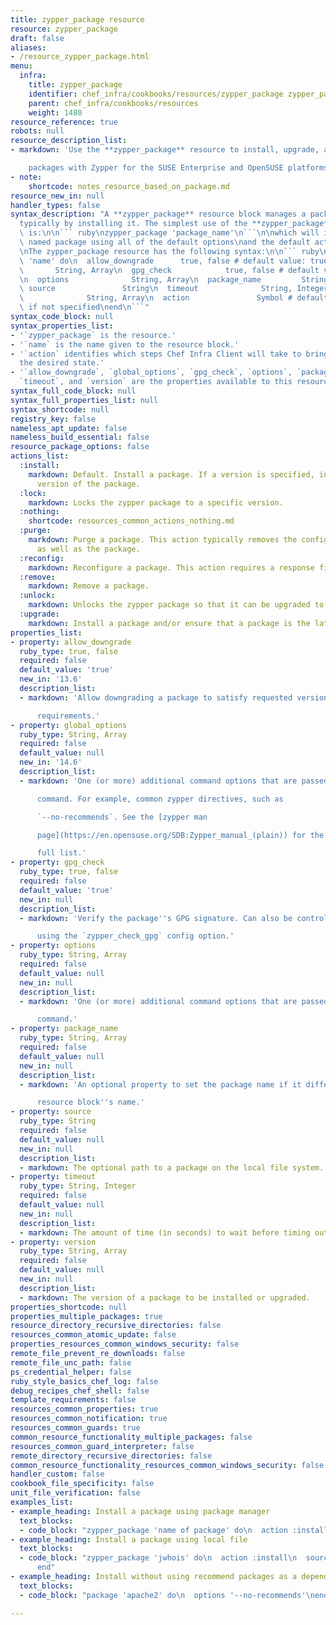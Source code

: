 ```yaml
---
title: zypper_package resource
resource: zypper_package
draft: false
aliases:
- /resource_zypper_package.html
menu:
  infra:
    title: zypper_package
    identifier: chef_infra/cookbooks/resources/zypper_package zypper_package
    parent: chef_infra/cookbooks/resources
    weight: 1480
resource_reference: true
robots: null
resource_description_list:
- markdown: 'Use the **zypper_package** resource to install, upgrade, and remove

    packages with Zypper for the SUSE Enterprise and OpenSUSE platforms.'
- note:
    shortcode: notes_resource_based_on_package.md
resource_new_in: null
handler_types: false
syntax_description: "A **zypper_package** resource block manages a package on a node,\n\
  typically by installing it. The simplest use of the **zypper_package**\nresource\
  \ is:\n\n``` ruby\nzypper_package 'package_name'\n```\n\nwhich will install the\
  \ named package using all of the default options\nand the default action (`:install`).\n\
  \nThe zypper_package resource has the following syntax:\n\n``` ruby\nzypper_package\
  \ 'name' do\n  allow_downgrade      true, false # default value: true\n  global_options\
  \       String, Array\n  gpg_check            true, false # default value: \"true\"\
  \n  options              String, Array\n  package_name         String, Array\n \
  \ source               String\n  timeout              String, Integer\n  version\
  \              String, Array\n  action               Symbol # defaults to :install\
  \ if not specified\nend\n```"
syntax_code_block: null
syntax_properties_list:
- '`zypper_package` is the resource.'
- '`name` is the name given to the resource block.'
- '`action` identifies which steps Chef Infra Client will take to bring the node into
  the desired state.'
- '`allow_downgrade`, `global_options`, `gpg_check`, `options`, `package_name`, `source`,
  `timeout`, and `version` are the properties available to this resource.'
syntax_full_code_block: null
syntax_full_properties_list: null
syntax_shortcode: null
registry_key: false
nameless_apt_update: false
nameless_build_essential: false
resource_package_options: false
actions_list:
  :install:
    markdown: Default. Install a package. If a version is specified, install the specified
      version of the package.
  :lock:
    markdown: Locks the zypper package to a specific version.
  :nothing:
    shortcode: resources_common_actions_nothing.md
  :purge:
    markdown: Purge a package. This action typically removes the configuration files
      as well as the package.
  :reconfig:
    markdown: Reconfigure a package. This action requires a response file.
  :remove:
    markdown: Remove a package.
  :unlock:
    markdown: Unlocks the zypper package so that it can be upgraded to a newer version.
  :upgrade:
    markdown: Install a package and/or ensure that a package is the latest version.
properties_list:
- property: allow_downgrade
  ruby_type: true, false
  required: false
  default_value: 'true'
  new_in: '13.6'
  description_list:
  - markdown: 'Allow downgrading a package to satisfy requested version

      requirements.'
- property: global_options
  ruby_type: String, Array
  required: false
  default_value: null
  new_in: '14.6'
  description_list:
  - markdown: 'One (or more) additional command options that are passed to the

      command. For example, common zypper directives, such as

      `--no-recommends`. See the [zypper man

      page](https://en.opensuse.org/SDB:Zypper_manual_(plain)) for the

      full list.'
- property: gpg_check
  ruby_type: true, false
  required: false
  default_value: 'true'
  new_in: null
  description_list:
  - markdown: 'Verify the package''s GPG signature. Can also be controlled site-wide

      using the `zypper_check_gpg` config option.'
- property: options
  ruby_type: String, Array
  required: false
  default_value: null
  new_in: null
  description_list:
  - markdown: 'One (or more) additional command options that are passed to the

      command.'
- property: package_name
  ruby_type: String, Array
  required: false
  default_value: null
  new_in: null
  description_list:
  - markdown: 'An optional property to set the package name if it differs from the

      resource block''s name.'
- property: source
  ruby_type: String
  required: false
  default_value: null
  new_in: null
  description_list:
  - markdown: The optional path to a package on the local file system.
- property: timeout
  ruby_type: String, Integer
  required: false
  default_value: null
  new_in: null
  description_list:
  - markdown: The amount of time (in seconds) to wait before timing out.
- property: version
  ruby_type: String, Array
  required: false
  default_value: null
  new_in: null
  description_list:
  - markdown: The version of a package to be installed or upgraded.
properties_shortcode: null
properties_multiple_packages: true
resource_directory_recursive_directories: false
resources_common_atomic_update: false
properties_resources_common_windows_security: false
remote_file_prevent_re_downloads: false
remote_file_unc_path: false
ps_credential_helper: false
ruby_style_basics_chef_log: false
debug_recipes_chef_shell: false
template_requirements: false
resources_common_properties: true
resources_common_notification: true
resources_common_guards: true
common_resource_functionality_multiple_packages: false
resources_common_guard_interpreter: false
remote_directory_recursive_directories: false
common_resource_functionality_resources_common_windows_security: false
handler_custom: false
cookbook_file_specificity: false
unit_file_verification: false
examples_list:
- example_heading: Install a package using package manager
  text_blocks:
  - code_block: "zypper_package 'name of package' do\n  action :install\nend"
- example_heading: Install a package using local file
  text_blocks:
  - code_block: "zypper_package 'jwhois' do\n  action :install\n  source '/path/to/jwhois.rpm'\n\
      end"
- example_heading: Install without using recommend packages as a dependency
  text_blocks:
  - code_block: "package 'apache2' do\n  options '--no-recommends'\nend"

---
```

